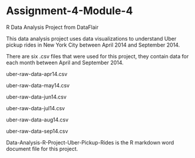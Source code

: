 # Assignment-4-Module-4
R Data Analysis Project from DataFlair 

This data analysis project uses data visualizations to understand Uber pickup rides in New York City between April 2014 and September 2014.

There are six .csv files that were used for this project, they contain data for each month between April and September 2014.

uber-raw-data-apr14.csv

uber-raw-data-may14.csv

uber-raw-data-jun14.csv

uber-raw-data-jul14.csv

uber-raw-data-aug14.csv

uber-raw-data-sep14.csv

Data-Analysis-R-Project-Uber-Pickup-Rides is the R markdown word document file for this project. 
